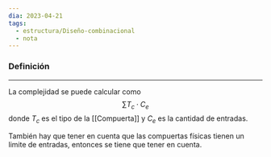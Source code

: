 ```yaml
---
dia: 2023-04-21
tags:
  - estructura/Diseño-combinacional
  - nota
---
```

### Definición
---
La complejidad se puede calcular como $$ \sum T_c \cdot C_e $$ donde $T_c$ es el tipo de la [[Compuerta]] y $C_e$ es la cantidad de entradas.

También hay que tener en cuenta que las compuertas físicas tienen un limite de entradas, entonces se tiene que tener en cuenta.